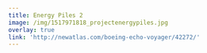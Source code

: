 ```yaml
---
title: Energy Piles 2
image: /img/1517971818_projectenergypiles.jpg
overlay: true
link: 'http://newatlas.com/boeing-echo-voyager/42272/'
---
```


